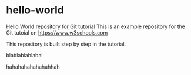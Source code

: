 # hello-world
Hello World repository for Git tutorial
This is an example repository for the Git tutoial on https://www.w3schools.com

This repository is built step by step in the tutorial.

blablablablabal

hahahahahahahahhah
